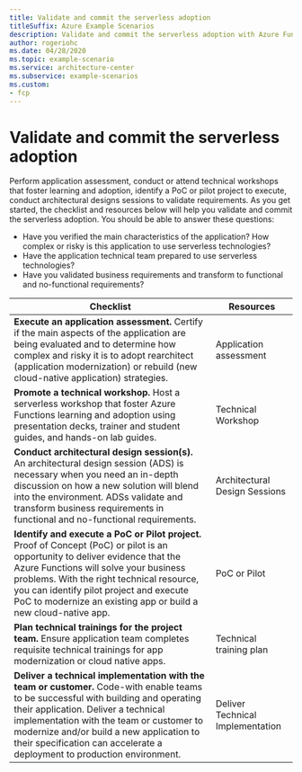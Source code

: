 ```yaml
---
title: Validate and commit the serverless adoption
titleSuffix: Azure Example Scenarios
description: Validate and commit the serverless adoption with Azure Functions
author: rogeriohc
ms.date: 04/28/2020
ms.topic: example-scenario
ms.service: architecture-center
ms.subservice: example-scenarios
ms.custom:
- fcp
---
```

# Validate and commit the serverless adoption
Perform application assessment, conduct or attend technical workshops that foster learning and adoption, identify a PoC or pilot project to execute, conduct architectural designs sessions to validate requirements.
As you get started, the checklist and resources below will help you validate and commit the serverless adoption. You should be able to answer these questions:
- Have you verified the main characteristics of the application? How complex or risky is this application to use serverless technologies?
- Have the application technical team prepared to use serverless technologies?
- Have you validated business requirements and transform to functional and no-functional requirements?

| Checklist | Resources |
|------------------------------------------------------------------|-----------------------------------------------------------------|
| **Execute an application assessment.** Certify if the main aspects of the application are being evaluated and to determine how complex and risky it is to adopt rearchitect (application modernization) or rebuild (new cloud-native application) strategies. | Application assessment |
| **Promote a technical workshop.** Host a serverless workshop that foster Azure Functions learning and adoption using presentation decks, trainer and student guides, and hands-on lab guides. | Technical Workshop |
| **Conduct architectural design session(s).** An architectural design session (ADS) is necessary when you need an in-depth discussion on how a new solution will blend into the environment. ADSs validate and transform business requirements in functional and no-functional requirements. | Architectural Design Sessions |
| **Identify and execute a PoC or Pilot project.** Proof of Concept (PoC) or pilot is an opportunity to deliver evidence that the Azure Functions will solve your business problems. With the right technical resource, you can identify pilot project and execute PoC to modernize an existing app or build a new cloud-native app. | PoC or Pilot |
| **Plan technical trainings for the project team.** Ensure application team completes requisite technical trainings for app modernization or cloud native apps. | Technical training plan |
| **Deliver a technical implementation with the team or customer.** Code-with enable teams to be successful with building and operating their application. Deliver a technical implementation with the team or customer to modernize and/or build a new application to their specification can accelerate a deployment to production environment. | Deliver Technical Implementation |
